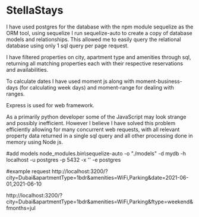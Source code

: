 # StellaStays

I have used postgres for the database with the npm module sequelize as the ORM tool, using sequelize I run sequelize-auto to create a copy of database models and relationships. This allowed me to easily query the relational database using only 1 sql query per page request.

I have filtered properties on city, apartment type and amenities through sql, returning all matching properties each with their respective reservations and availabilities.

To calculate dates I have used moment js along with moment-business-days (for calculating week days) and moment-range for dealing with ranges.

Express is used for web framework.

As a primarily python developer some of the JavaScript may look strange and possibly inefficient. However I believe I have solved this problem efficiently allowing for many concurrent web requests, with all relevant property data returned in a single sql query and all other processing done in memory using Node js.

#add models
node_modules\.bin\sequelize-auto -o "./models" -d mydb -h localhost -u postgres -p 5432 -x '' -e postgres

#example request
http://localhost:3200/?city=Dubai&apartmentType=1bdr&amenities=WiFi,Parking&date=2021-06-01,2021-06-10

http://localhost:3200/?city=Dubai&apartmentType=1bdr&amenities=WiFi,Parking&ftype=weekend&fmonths=jul

